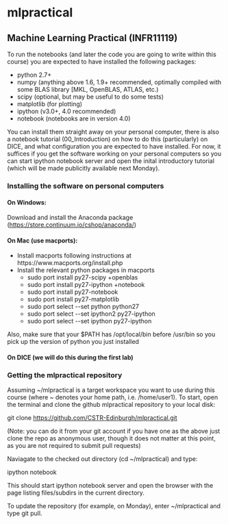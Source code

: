 # mlpractical
## Machine Learning Practical (INFR11119)

To run the notebooks (and later the code you are going to write within this course)
you are expected to have installed the following packages:

<ul>
<li>python 2.7+</li>
<li>numpy (anything above 1.6, 1.9+ recommended, optimally compiled with some BLAS library [MKL, OpenBLAS, ATLAS, etc.)</li>
<li>scipy (optional, but may be useful to do some tests)</li>
<li>matplotlib (for plotting)</li>
<li>ipython (v3.0+, 4.0 recommended)</li>
<li>notebook (notebooks are in version 4.0)</li>
</ul>

You can install them straight away on your personal computer, 
there is also a notebook tutorial (00_Introduction) on how to
do this (particularly) on DICE, and what configuration you 
are expected to have installed. For now, it suffices if you 
get the software working on your personal computers so you can
 start ipython notebook server and open the inital introductory 
tutorial (which will be made publicitly available next Monday).

### Installing the software on personal computers

#### On Windows: 

Download and install the Anaconda package 
(https://store.continuum.io/cshop/anaconda/)

#### On Mac (use macports): 

<ul>
<li>Install macports following instructions at https://www.macports.org/install.php</li>
<li>Install the relevant python packages in macports
<ul>
<li>  sudo port install py27-scipy +openblas </li>
<li>  sudo port install py27-ipython +notebook </li>
<li>  sudo port install py27-notebook </li>
<li>  sudo port install py27-matplotlib </li>
<li>  sudo port select --set python python27 </li>
<li>  sudo port select --set ipython2 py27-ipython </li>
<li>  sudo port select --set ipython py27-ipython </li>
</ul>
</ul>

Also, make sure that your $PATH has /opt/local/bin before /usr/bin 
so you pick up the version of python you just installed

#### On DICE (we will do this during the first lab)

### Getting the mlpractical repository

Assuming ~/mlpractical is a target workspace you want to use during
this course (where ~ denotes your home path, i.e. /home/user1). 
To start, open the terminal and clone the github mlpractical 
repository to your local disk:

git clone https://github.com/CSTR-Edinburgh/mlpractical.git

(Note: you can do it from your git account if you have one as the
above just clone the repo as anonymous user, though it does not 
matter at this point, as you are not required to submit pull requests)

Naviagate to the checked out directory (cd ~/mlpractical) and type:

ipython notebook

This should start ipython notebook server and open the browser with the page
listing files/subdirs in the current directory.

To update the repository (for example, on Monday), 
enter ~/mlpractical and type git pull.




